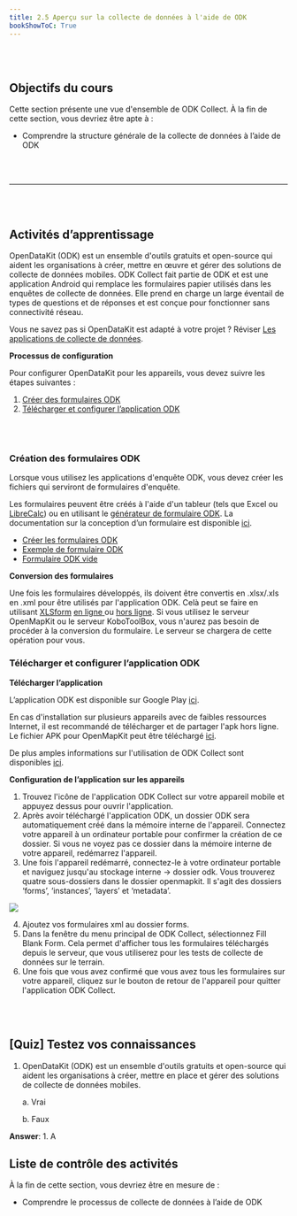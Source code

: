 ```yaml
---
title: 2.5 Aperçu sur la collecte de données à l'aide de ODK
bookShowToC: True
---
```

<br></br>

## Objectifs du cours

Cette section présente une vue d'ensemble de ODK Collect. À la fin de cette section, vous devriez être apte à :

- Comprendre la structure générale de la collecte de données à l’aide de ODK

<br></br>
***
<br></br>

## Activités d’apprentissage

OpenDataKit (ODK) est un ensemble d'outils gratuits et open-source qui aident les organisations à créer, mettre en œuvre et gérer des solutions de collecte de données mobiles. ODK Collect fait partie de ODK et est une application Android qui remplace les formulaires papier utilisés dans les enquêtes de collecte de données. Elle prend en charge un large éventail de types de questions et de réponses et est conçue pour fonctionner sans connectivité réseau.

Vous ne savez pas si OpenDataKit est adapté à votre projet ? Réviser [Les applications de collecte de données](https://docs.google.com/document/d/1sTU36IIhwzDAdB62pmt4WGE2ZRdB3Ruv2XC5MEYHBZI/edit).

**Processus de configuration**

Pour configurer OpenDataKit pour les appareils, vous devez suivre les étapes suivantes :

1. [Créer des formulaires ODK](https://docs.google.com/document/d/1Xd7iKBJp4Qpsc9TQBRzE1nuzVeEITINegyqDDFwuXtk/edit?usp=sharing)
2. [Télécharger et configurer l’application ODK](https://hotosm.github.io/toolbox/pages/data-collection-and-field-mapping/3.2.1_setting_up_odk/#download-and-set-up-the-odk-application)

<br></br>

### Création des formulaires ODK

Lorsque vous utilisez les applications d'enquête ODK, vous devez créer les fichiers qui serviront de formulaires d'enquête.

Les formulaires peuvent être créés à l'aide d'un tableur (tels que Excel ou [LibreCalc](https://www.libreoffice.org/discover/calc/)) ou en utilisant  le [générateur de formulaire ODK](https://build.opendatakit.org/). La documentation sur la conception d’un formulaire est disponible [ici](http://xlsform.org/en/).

- [Créer les formulaires ODK](https://docs.google.com/document/d/1Xd7iKBJp4Qpsc9TQBRzE1nuzVeEITINegyqDDFwuXtk/edit?usp=sharing)
- [Exemple de formulaire ODK](https://drive.google.com/file/d/1HY2jsHDYnpjuGemhco_WT9Cl8PSG4b43/view?usp=sharing)
- [Formulaire ODK vide](https://drive.google.com/file/d/1ISEYZo5C_TCfKUJFD8AvbUrlsDHxRPgK/view?usp=sharing)

**Conversion des formulaires**

Une fois les formulaires développés, ils doivent être convertis en .xlsx/.xls en .xml pour être utilisés par l'application ODK. Celà peut se faire en utilisant  [XLSform](https://docs.opendatakit.org/xlsform/) [en ligne](https://opendatakit.org/xlsform/)<span style="text-decoration:underline;"> </span>ou [hors ligne](https://docs.opendatakit.org/xlsform/). Si vous utilisez le serveur OpenMapKit ou le serveur KoboToolBox, vous n'aurez pas besoin de procéder à la conversion du formulaire. Le serveur se chargera de cette opération pour vous.

### Télécharger et configurer l’application ODK

**Télécharger l’application**

L’application ODK est disponible sur Google Play [ici](https://play.google.com/store/apps/details?id=org.odk.collect.android&hl=en_US).

En cas d'installation sur plusieurs appareils avec de faibles ressources Internet, il est recommandé de télécharger et de partager l'apk hors ligne. Le fichier APK pour OpenMapKit peut être téléchargé [ici](https://github.com/opendatakit/collect/releases/).

De plus amples informations sur l'utilisation de ODK Collect sont disponibles [ici](https://docs.google.com/document/d/1lVMcZ6wvcht1IYvEY7j6iYOgi7idLzX0ODZjp403qJ8/edit).

**Configuration de l’application sur les appareils**

1. Trouvez l'icône de l'application ODK Collect sur votre appareil mobile et appuyez dessus pour ouvrir l'application.
2. Après avoir téléchargé l'application ODK, un dossier ODK sera automatiquement créé dans la mémoire interne de l'appareil. Connectez votre appareil à un ordinateur portable pour confirmer la création de ce dossier. Si vous ne voyez pas ce dossier dans la mémoire interne de votre appareil, redémarrez l'appareil.
3. Une fois l'appareil redémarré, connectez-le à votre ordinateur portable et naviguez jusqu'au stockage interne -> dossier odk. Vous trouverez quatre sous-dossiers dans le dossier openmapkit. Il s'agit des dossiers ‘forms’, ‘instances’, ‘layers’ et ‘metadata’. 

![](/images/2_field_mapping_prep/overview_data_collection_using_odk_collect/020301_overview_odk.png)

4. Ajoutez vos formulaires xml au dossier forms.
5. Dans la fenêtre du menu principal de ODK Collect, sélectionnez Fill Blank Form. Cela permet d'afficher tous les formulaires téléchargés depuis le serveur, que vous utiliserez pour les tests de collecte de données sur le terrain.
6. Une fois que vous avez confirmé que vous avez tous les formulaires sur votre appareil, cliquez sur le bouton de retour de l'appareil pour quitter l'application ODK Collect.

<br></br>

## [Quiz] Testez vos connaissances

1. OpenDataKit (ODK) est un ensemble d'outils gratuits et open-source qui aident les organisations à créer, mettre en place et gérer des solutions de collecte de données mobiles. 

    a. Vrai

    b. Faux

**Answer**: 1. A

## Liste de contrôle des activités

À la fin de cette section, vous devriez être en mesure de :
- Comprendre le processus de collecte de données à l’aide de ODK
